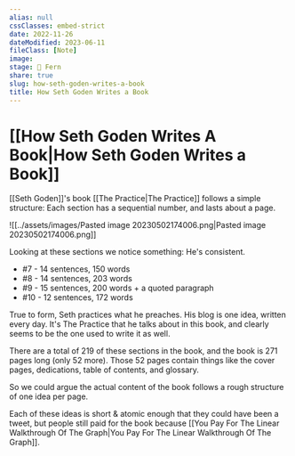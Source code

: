 ```yaml
---
alias: null
cssClasses: embed-strict
date: 2022-11-26
dateModified: 2023-06-11
fileClass: [Note]
image: 
stage: 🌿 Fern
share: true
slug: how-seth-goden-writes-a-book
title: How Seth Goden Writes a Book
---
```


# [[How Seth Goden Writes A Book|How Seth Goden Writes a Book]]

[[Seth Goden]]'s book [[The Practice|The Practice]] follows a simple structure: Each section has a sequential number, and lasts about a page. 

![[../assets/images/Pasted image 20230502174006.png|Pasted image 20230502174006.png]]

Looking at these sections we notice something: He's consistent.

- #7 - 14 sentences, 150 words
- #8 - 14 sentences, 203 words
- #9 - 15 sentences, 200 words + a quoted paragraph
- #10 - 12 sentences, 172 words

True to form, Seth practices what he preaches. His blog is one idea, written every day. It's The Practice that he talks about in this book, and clearly seems to be the one used to write it as well.

There are a total of 219 of these sections in the book, and the book is 271 pages long (only 52 more). Those 52 pages contain things like the cover pages, dedications, table of contents, and glossary. 

So we could argue the actual content of the book follows a rough structure of one idea per page.

Each of these ideas is short & atomic enough that they could have been a tweet, but people still paid for the book because [[You Pay For The Linear Walkthrough Of The Graph|You Pay For The Linear Walkthrough Of The Graph]]. 
